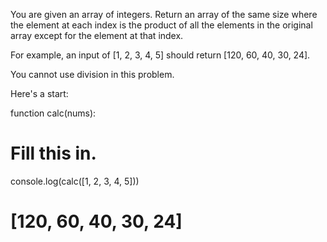 You are given an array of integers. Return an array of the same size where the element at each index is the product of all the elements in the original array except for the element at that index.

For example, an input of [1, 2, 3, 4, 5] should return [120, 60, 40, 30, 24].

You cannot use division in this problem.

Here's a start:

function calc(nums):
  # Fill this in.

console.log(calc([1, 2, 3, 4, 5]))
# [120, 60, 40, 30, 24]
